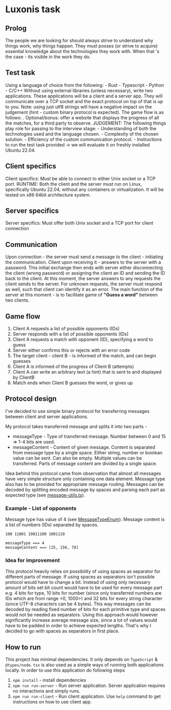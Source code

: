 # Luxonis task

## Prolog

The people we are looking for should always strive to understand why things work, why
things happen. They must posses (or strive to acquire) essential knowledge about the technologies they work with. When
that 's the case - its visible in the work they do.

## Test task

Using a language of choice from the following:  - Rust -
Typescript - Python - C/C++ Without using external libraries (unless necessary), write two applications. These
applications will be a client and a server app. They will communicate over a TCP socket and the exact protocol on
top of that is up to you. Note: using just utf8 strings will have a negative impact on the judgement (hint - custom
binary protocol is expected). The game flow is as follows:  . Optional/bonus: offer a website that displays the progress
of all the matches, for a third
party to observe. JUDGEMENT:  The following things play role for passing to the interview
stage:  - Understanding of both the technologies used and the language chosen. - Complexity of the chosen solution. -
Efficiency of the custom communication protocol. - Instructions to run the test task provided -> we will evaluate it on
freshly installed Ubuntu 22.04.

## Client specifics

Client specifics: Must be able to connect to either Unix socket or a TCP port. RUNTIME:  Both the
client and the server must run on Linux, specifically Ubuntu 22.04, without any containers or virtualization. It will be
tested on x86 64bit architecture system.

## Server specifics

Server specifics: Must offer both Unix socket and a TCP
port for client connection

## Communication

Upon connection - the server must send a message to the client - initiating the
communication. Client upon receiving it - answers to the server with a password. This initial exchange then ends with
server either disconnecting the client (wrong password) or assigning the client an ID and sending the ID back to the
client. At this moment, the server answers to any requests the client sends to the server. For unknown requests, the
server must respond as well, such that client can identify it as an error. The main function of the server at this
moment - is to facilitate game of **"Guess a word"** between two clients.

## Game flow

1. Client A requests a list of possible opponents (IDs)
2. Server responds with a list of possible opponents (IDs)
3. Client A requests a match with opponent (ID), specifying a word to guess
4. Server either confirms this or rejects with an error
   code
5. The target client - client B - is informed of the match, and can begin guesses
6. Client A is informed of the
   progress of Client B (attempts)
7. Client A can write an arbitrary text (a hint) that is sent to and displayed by ClientB
8. Match ends when Client B guesses the word, or gives up

## Protocol design

I've decided to use simple binary protocol for transferring messages between client and server applications.

My protocol takes transferred message and splits it into two parts -

- messageType - Type of transferred message. Number between 0 and 15 => 1-4 bits are used.
- messageContent - Content of given message. Content is separated from message type by a single space. Either string,
  number or boolean value can be sent. Can also be empty. Multiple values can be transferred. Parts of message content
  are divided by a single space.

Idea behind this protocol came from observation that almost all messages have very simple structure only containing one
data element. Message type also has to be provided for appropriate message routing. Messages can be decoded by splitting
encoded message by spaces and parsing each part as expected type (see [message-utils.ts](app/utils/message-utils.ts)).

### Example - List of opponents

Message type has value of 4 (see [MessageTypeEnum](app/model/message-types.ts)).
Message content is a list of numbers (IDs) separated by spaces.

    100 11001 10011100 1001110

    messageType === 4
    messageContent === [25, 156, 78]

### Idea for improvement

This protocol heavily relies on possibility of using spaces as separator for different parts of message.
If using spaces as separators isn't possible protocol would have to change a bit. Instead of using only necessary amount
of bits set bit count would have to be used for every message part e.g. 4 bits for type, 10 bits for number (since only
transferred numbers are IDs which are from range <0, 1000>) and 32 bits for every string character (since UTF-8
characters can be 4 bytes). This way messages can be decoded by reading fixed number of bits for each primitive type and
spaces would not be needed as separators. Using this approach would however significantly increase average message size,
since a lot of values would have to be padded in order to achieve expected lengths. That's why I decided to go with
spaces as separators in first place.

## How to run

This project has minimal dependencies. It only depends on `TypeScript` & `@types/node`. `tsx` is also used as a simple
ways of running both applications locally. In order to use this application do following steps

1. `npm install` - install dependencies
2. `npm run run-server` - Run server application. Server application requires no interactions and simply runs.
3. `npm run run-client` - Run client application. Use `help` command to get instructions on how to use client app.

